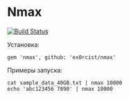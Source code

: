 # Nmax
[![Build Status](https://travis-ci.org/ex0rcist/nmax.svg?branch=master)](https://travis-ci.org/ex0rcist/nmax)

Установка:

`gem 'nmax', github: 'ex0rcist/nmax'`

Примеры запуска:

```
cat sample_data_40GB.txt | nmax 10000
echo 'abc123456 7890' | nmax 10000
```
